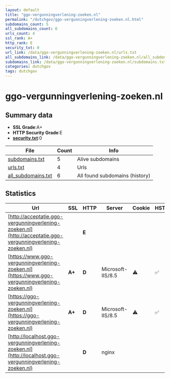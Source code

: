 ```yaml
---
layout: default
title: "ggo-vergunningverlening-zoeken.nl"
permalink: "/dutchgov/ggo-vergunningverlening-zoeken.nl.html"
subdomains_count: 5
all_subdomains_count: 6
urls_count: 4
ssl_rank: A+
http_rank: E
security_txt: 0
url_link: /data/ggo-vergunningverlening-zoeken.nl/urls.txt
all_subdomains_link: /data/ggo-vergunningverlening-zoeken.nl/all_subdomains.txt
subdomains_link: /data/ggo-vergunningverlening-zoeken.nl/subdomains.txt
categories: dutchgov
tags: dutchgov
---
```



# ggo-vergunningverlening-zoeken.nl
## Summary data


 - **SSL Grade**:A+
 - **HTTP Security Grade**:E
 - **[security.txt](https://www.digitaleoverheid.nl/nieuws/standaard-security-txt-nu-verplicht-voor-overheid/)**:0


| File       | Count | Info |
|------------|-------|------|
|[subdomains.txt](/DutchGovScope/data/ggo-vergunningverlening-zoeken.nl/subdomains.txt)|5|Alive subdomains|
|[urls.txt](/DutchGovScope/data/ggo-vergunningverlening-zoeken.nl/urls.txt)|4|Urls|
|[all_subdomains.txt](/DutchGovScope/data/ggo-vergunningverlening-zoeken.nl/all_subdomains.txt)|6|All found subdomains (history)|


## Statistics


| Url | SSL | HTTP | Server | Cookie | HSTS | CORS | CTO | CSP | XFO | XXP | RP |FP| Tech |Title |
|--------|-------|-------|------|------|------|------|------|------|------|------|------|------|------|------|
|[http://acceptatie.ggo-vergunningverlening-zoeken.nl](http://acceptatie.ggo-vergunningverlening-zoeken.nl)| | **E**|| | | | | | | | :white_check_mark: | |||
|[https://www.ggo-vergunningverlening-zoeken.nl](https://www.ggo-vergunningverlening-zoeken.nl)| **A+**| **D**|Microsoft-IIS/8.5|:warning: |:white_check_mark: | | | | | | :white_check_mark: | |HSTS IIS:8.5 Microsoft ASP.NET:4.0.30319 Windows Server|Grip web|
|[https://ggo-vergunningverlening-zoeken.nl](https://ggo-vergunningverlening-zoeken.nl)| **A+**| **D**|Microsoft-IIS/8.5|:warning: |:white_check_mark: | | | | | | :white_check_mark: | |HSTS IIS:8.5 Microsoft ASP.NET:4.0.30319 Windows Server|Grip web|
|[http://localhost.ggo-vergunningverlening-zoeken.nl](http://localhost.ggo-vergunningverlening-zoeken.nl)| | **D**|nginx| | | | | | :white_check_mark: | :white_check_mark: | :white_check_mark: | |Nginx|Welcome to nginx...|

